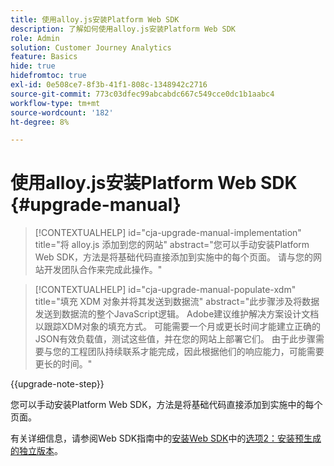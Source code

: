 ```yaml
---
title: 使用alloy.js安装Platform Web SDK
description: 了解如何使用alloy.js安装Platform Web SDK
role: Admin
solution: Customer Journey Analytics
feature: Basics
hide: true
hidefromtoc: true
exl-id: 0e508ce7-8f3b-41f1-808c-1348942c2716
source-git-commit: 773c03dfec99abcabdc667c549cce0dc1b1aabc4
workflow-type: tm+mt
source-wordcount: '182'
ht-degree: 8%

---
```


# 使用alloy.js安装Platform Web SDK {#upgrade-manual}

<!-- markdownlint-disable MD034 -->

>[!CONTEXTUALHELP]
>id="cja-upgrade-manual-implementation"
>title="将 alloy.js 添加到您的网站"
>abstract="您可以手动安装Platform Web SDK，方法是将基础代码直接添加到实施中的每个页面。 请与您的网站开发团队合作来完成此操作。"

<!-- markdownlint-enable MD034 -->

<!-- markdownlint-disable MD034 -->

>[!CONTEXTUALHELP]
>id="cja-upgrade-manual-populate-xdm"
>title="填充 XDM 对象并将其发送到数据流"
>abstract="此步骤涉及将数据发送到数据流的整个JavaScript逻辑。 Adobe建议维护解决方案设计文档以跟踪XDM对象的填充方式。 可能需要一个月或更长时间才能建立正确的JSON有效负载值，测试这些值，并在您的网站上部署它们。 由于此步骤需要与您的工程团队持续联系才能完成，因此根据他们的响应能力，可能需要更长的时间。"

<!-- markdownlint-enable MD034 -->

{{upgrade-note-step}}

您可以手动安装Platform Web SDK，方法是将基础代码直接添加到实施中的每个页面。

有关详细信息，请参阅Web SDK指南中的[安装Web SDK](https://experienceleague.adobe.com/en/docs/experience-platform/edge/fundamentals/installing-the-sdk)中的[选项2：安装预生成的独立版本](https://experienceleague.adobe.com/en/docs/experience-platform/edge/fundamentals/installing-the-sdk#option-2-installing-the-prebuilt-standalone-version)。
